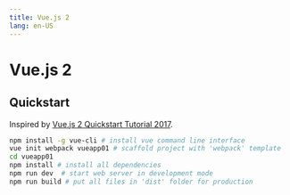 ```yaml
---
title: Vue.js 2
lang: en-US
---
```

# Vue.js 2

## Quickstart

Inspired by [Vue.js 2 Quickstart Tutorial 2017](https://medium.com/codingthesmartway-com-blog/vue-js-2-quickstart-tutorial-2017-246195cfbdd2).

```bash
npm install -g vue-cli # install vue command line interface
vue init webpack vueapp01 # scaffold project with 'webpack' template
cd vueapp01
npm install # install all dependencies
npm run dev  # start web server in development mode
npm run build # put all files in 'dist' folder for production
```